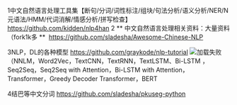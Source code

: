 1中文自然语言处理工具集【断句/分词/词性标注/组块/句法分析/语义分析/NER/N元语法/HMM/代词消解/情感分析/拼写检查】
https://github.com/kidden/nlp4han
2 ** 中文自然语言处理相关资料：大量资料（fork1k多 ** 
https://github.com/sladesha/Awesome-Chinese-NLP

3NLP，DL的各种模型
https://github.com/graykode/nlp-tutorial
![加载失败](https://github.com/serenysdfg/resources/blob/master/img/nlp.png)
（NNLM，Word2Vec，TextCNN，TextRNN，TextLSTM、Bi-LSTM	，Seq2Seq，Seq2Seq with Attention，Bi-LSTM with Attention，Transformer，Greedy Decoder Transformer，BERT

4结巴等中文分词
https://github.com/sladesha/pkuseg-python
